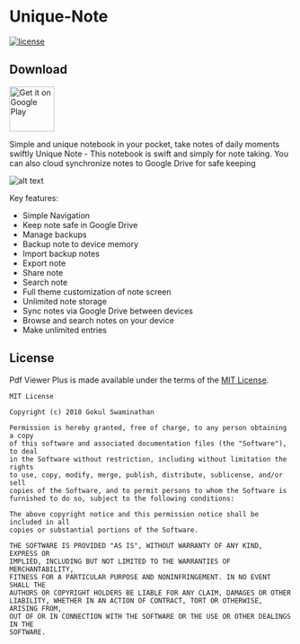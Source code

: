 # Unique-Note

[//]: # (Shields)

[![license](https://img.shields.io/badge/license-MIT-blue.svg)](https://github.com/JavaCafe01/PdfViewer/blob/master/LICENSE) 

## Download
<a href="https://play.google.com/store/apps/details?id=com.sanxynet.uniquenote">
    <img alt="Get it on Google Play"
        height="80"
        src="https://play.google.com/intl/en_us/badges/images/generic/en_badge_web_generic.png" />
</a>



Simple and unique notebook in your pocket, take notes of daily moments swiftly
Unique Note - This notebook is swift and simply for note taking. 
 You can also cloud synchronize notes to Google Drive for safe keeping
 
 ![alt text](https://user-images.githubusercontent.com/15203737/42864667-2367570e-8a5f-11e8-91cd-4cf04edc471f.png "Unique Note")

Key features:
* Simple Navigation
* Keep note safe in Google Drive
* Manage backups
* Backup note to device memory
* Import backup notes
* Export note
* Share note
* Search note
* Full theme customization of note screen
* Unlimited note storage
* Sync notes via Google Drive between devices 
* Browse and search notes on your device
* Make unlimited entries


## License

Pdf Viewer Plus is made available under the terms of the [MIT License](https://opensource.org/licenses/MIT).
```
MIT License

Copyright (c) 2018 Gokul Swaminathan

Permission is hereby granted, free of charge, to any person obtaining a copy
of this software and associated documentation files (the "Software"), to deal
in the Software without restriction, including without limitation the rights
to use, copy, modify, merge, publish, distribute, sublicense, and/or sell
copies of the Software, and to permit persons to whom the Software is
furnished to do so, subject to the following conditions:

The above copyright notice and this permission notice shall be included in all
copies or substantial portions of the Software.

THE SOFTWARE IS PROVIDED "AS IS", WITHOUT WARRANTY OF ANY KIND, EXPRESS OR
IMPLIED, INCLUDING BUT NOT LIMITED TO THE WARRANTIES OF MERCHANTABILITY,
FITNESS FOR A PARTICULAR PURPOSE AND NONINFRINGEMENT. IN NO EVENT SHALL THE
AUTHORS OR COPYRIGHT HOLDERS BE LIABLE FOR ANY CLAIM, DAMAGES OR OTHER
LIABILITY, WHETHER IN AN ACTION OF CONTRACT, TORT OR OTHERWISE, ARISING FROM,
OUT OF OR IN CONNECTION WITH THE SOFTWARE OR THE USE OR OTHER DEALINGS IN THE
SOFTWARE.
```
